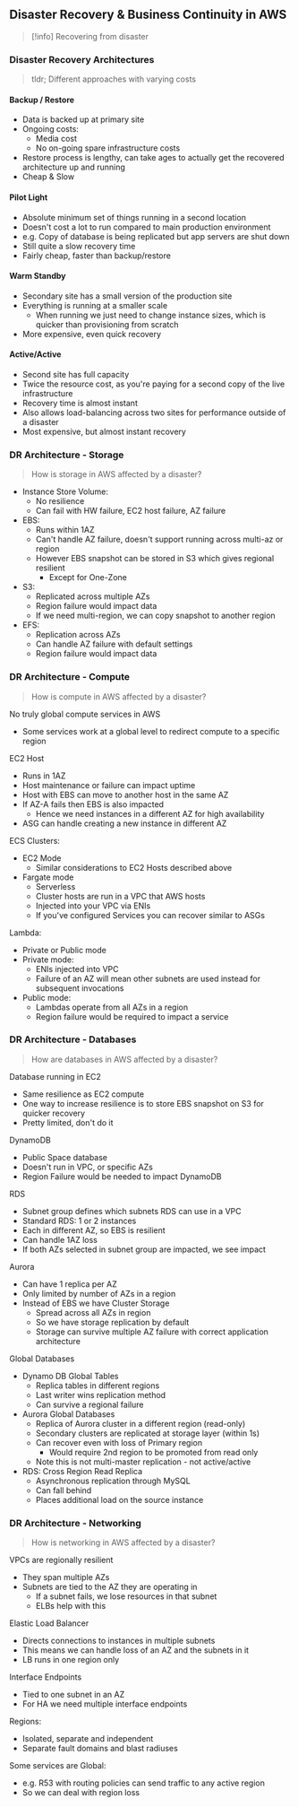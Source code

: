 ## Disaster Recovery & Business Continuity in AWS

> [!info] Recovering from disaster

### Disaster Recovery Architectures

> tldr; Different approaches with varying costs
#### Backup / Restore
- Data is backed up at primary site
- Ongoing costs: 
	- Media cost
	- No on-going spare infrastructure costs
- Restore process is lengthy, can take ages to actually get the recovered architecture up and running
- Cheap & Slow
#### Pilot Light
- Absolute minimum set of things running in a second location
- Doesn't cost a lot to run compared to main production environment
- e.g. Copy of database is being replicated but app servers are shut down
- Still quite a slow recovery time
- Fairly cheap, faster than backup/restore
#### Warm Standby
- Secondary site has a small version of the production site
- Everything is running at a smaller scale
	- When running we just need to change instance sizes, which is quicker than provisioning from scratch
- More expensive, even quick recovery
#### Active/Active
- Second site has full capacity
- Twice the resource cost, as you're paying for a second copy of the live infrastructure
- Recovery time is almost instant
- Also allows load-balancing across two sites for performance outside of a disaster
- Most expensive, but almost instant recovery
### DR Architecture - Storage

> How is storage in AWS affected by a disaster?

- Instance Store Volume: 
	- No resilience
	- Can fail with HW failure, EC2 host failure, AZ failure
- EBS: 
	- Runs within 1AZ
	- Can't handle AZ failure, doesn't support running across multi-az or region
	- However EBS snapshot can be stored in S3 which gives regional resilient
		- Except for One-Zone
- S3: 
	- Replicated across multiple AZs
	- Region failure would impact data
	- If we need multi-region, we can copy snapshot to another region
- EFS:
	- Replication across AZs
	- Can handle AZ failure with default settings
	- Region failure would impact data

### DR Architecture - Compute

> How is compute in AWS affected by a disaster?

No truly global compute services in AWS
- Some services work at a global level to redirect compute to a specific region

EC2 Host
- Runs in 1AZ
- Host maintenance or failure can impact uptime
- Host with EBS can move to another host in the same AZ
- If AZ-A fails then EBS is also impacted
	- Hence we need instances in a different AZ for high availability
- ASG can handle creating a new instance in different AZ

ECS Clusters:
- EC2 Mode
	- Similar considerations to EC2 Hosts described above
- Fargate mode
	- Serverless
	- Cluster hosts are run in a VPC that AWS hosts
	- Injected into your VPC via ENIs
	- If you've configured Services you can recover similar to ASGs

Lambda:
- Private or Public mode
- Private mode:
	- ENIs injected into VPC
	- Failure of an AZ will mean other subnets are used instead for subsequent invocations
- Public mode:
	- Lambdas operate from all AZs in a region
	- Region failure would be required to impact a service


### DR Architecture - Databases

> How are databases in AWS affected by a disaster?

Database running in EC2
- Same resilience as EC2 compute
- One way to increase resilience is to store EBS snapshot on S3 for quicker recovery
- Pretty limited, don't do it

DynamoDB
- Public Space database
- Doesn't run in VPC, or specific AZs
- Region Failure would be needed to impact DynamoDB

RDS
- Subnet group defines which subnets RDS can use in a VPC
- Standard RDS: 1 or 2 instances
- Each in different AZ, so EBS is resilient
- Can handle 1AZ loss
- If both AZs selected in subnet group are impacted, we see impact

Aurora
- Can have 1 replica per AZ
- Only limited by number of AZs in a region
- Instead of EBS we have Cluster Storage
	- Spread across all AZs in region
	- So we have storage replication by default
	- Storage can survive multiple AZ failure with correct application architecture

Global Databases
- Dynamo DB Global Tables
	- Replica tables in different regions
	- Last writer wins replication method
	- Can survive a regional failure
- Aurora Global Databases
	- Replica of Aurora cluster in a different region (read-only)
	- Secondary clusters are replicated at storage layer (within 1s)
	- Can recover even with loss of Primary region
		- Would require 2nd region to be promoted from read only
	- Note this is not multi-master replication - not active/active
- RDS: Cross Region Read Replica
	- Asynchronous replication through MySQL
	- Can fall behind
	- Places additional load on the source instance

### DR Architecture - Networking

> How is networking in AWS affected by a disaster?

VPCs are regionally resilient
- They span multiple AZs
- Subnets are tied to the AZ they are operating in
	- If a subnet fails, we lose resources in that subnet
	- ELBs help with this

Elastic Load Balancer
- Directs connections to instances in multiple subnets
- This means we can handle loss of an AZ and the subnets in it
- LB runs in one region only

Interface Endpoints
- Tied to one subnet in an AZ
- For HA we need multiple interface endpoints

Regions:
- Isolated, separate and independent
- Separate fault domains and blast radiuses

Some services are Global:
- e.g. R53 with routing policies can send traffic to any active region
- So we can deal with region loss

